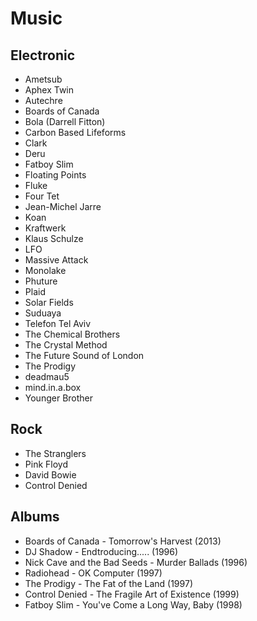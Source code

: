 # Music

## Electronic
- Ametsub
- Aphex Twin
- Autechre
- Boards of Canada
- Bola (Darrell Fitton)
- Carbon Based Lifeforms
- Clark
- Deru
- Fatboy Slim
- Floating Points
- Fluke
- Four Tet
- Jean-Michel Jarre
- Koan
- Kraftwerk
- Klaus Schulze
- LFO
- Massive Attack
- Monolake
- Phuture
- Plaid
- Solar Fields
- Suduaya
- Telefon Tel Aviv
- The Chemical Brothers
- The Crystal Method
- The Future Sound of London
- The Prodigy
- deadmau5
- mind.in.a.box
- Younger Brother

## Rock
- The Stranglers
- Pink Floyd
- David Bowie
- Control Denied

## Albums
- Boards of Canada - Tomorrow's Harvest (2013)
- DJ Shadow - Endtroducing..... (1996)
- Nick Cave and the Bad Seeds - Murder Ballads (1996)
- Radiohead - OK Computer (1997)
- The Prodigy - The Fat of the Land (1997)
- Control Denied - The Fragile Art of Existence (1999)
- Fatboy Slim - You've Come a Long Way, Baby (1998)
